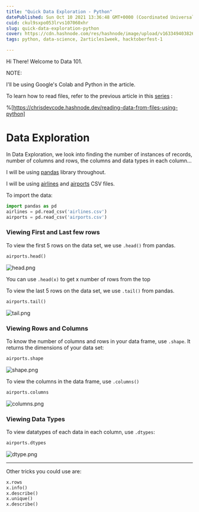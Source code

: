 ```yaml
---
title: "Quick Data Exploration - Python"
datePublished: Sun Oct 10 2021 13:36:48 GMT+0000 (Coordinated Universal Time)
cuid: ckul9sxpo053lrvs107060xhr
slug: quick-data-exploration-python
cover: https://cdn.hashnode.com/res/hashnode/image/upload/v1633494038264/eaSLt__Z0.png
tags: python, data-science, 2articles1week, hacktoberfest-1

---
```



> 
Hi There! Welcome to Data 101.

NOTE:

I'll be using Google's Colab and Python in the article.

To learn how to read files, refer to the previous article in this  [series](https://chrisdevcode.hashnode.dev/series/data-101) :

%[https://chrisdevcode.hashnode.dev/reading-data-from-files-using-python]

# Data Exploration

In Data Exploration, we look into finding the number of instances of records, number of columns and rows, the columns and data types in each column...

I will be using  [pandas](https://pandas.pydata.org/)  library throughout.

I will be using  [airlines](https://docs.google.com/spreadsheets/d/1hipdEeKU6UBrCpzyLEF-Vj5F4nA8gCRLYJP50CKr-B0/edit?usp=sharing)  and  [airports](https://docs.google.com/spreadsheets/d/1fWIIVmxXSwahoB79rxRFRY2qQbaQpAED0fx_RKR1o20/edit?usp=sharing)  CSV files.

To import the data:

```python
import pandas as pd
airlines = pd.read_csv('airlines.csv')
airports = pd.read_csv('airports.csv')

```

### Viewing First and Last few rows

To view the first 5 rows on the data set, we use  `.head()` from pandas.

```python
airports.head()
```

![head.png](https://cdn.hashnode.com/res/hashnode/image/upload/v1633871741764/Z-4IDvsyG.png)

You can use `.head(x)` to get x number of rows from the top

To view the last 5 rows on the data set, we use  `.tail()` from pandas.

```python
airports.tail()
```

![tail.png](https://cdn.hashnode.com/res/hashnode/image/upload/v1633872092900/3qlS9DH25.png)

### Viewing Rows and Columns

To know the number of columns and rows in your data frame, use `.shape`. It returns the dimensions of your data set:

```python
airports.shape
```

![shape.png](https://cdn.hashnode.com/res/hashnode/image/upload/v1633872345871/mTW49VAbB.png)

To view the columns in the data frame, use `.columns()`

```python
airports.columns
```

![columns.png](https://cdn.hashnode.com/res/hashnode/image/upload/v1633872419220/ly8KEV0vX.png)

### Viewing Data Types

To view datatypes of each data in each column, use `.dtypes`:

```python
airports.dtypes
```

![dtype.png](https://cdn.hashnode.com/res/hashnode/image/upload/v1633872704929/f-fn1Ixjg.png)

<hr />

Other tricks you could use are:

```python
x.rows
x.info()
x.describe()
x.unique()
x.describe()
```
